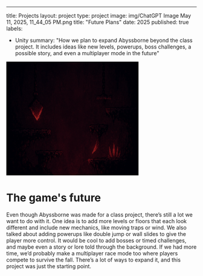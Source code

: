---
title: Projects
layout: project
type: project
image: img/ChatGPT Image May 11, 2025, 11_44_05 PM.png
title: "Future Plans"
date: 2025
published: true
labels:
  - Unity
summary: "How we plan to expand Abyssborne beyond the class project. It includes ideas like new levels, powerups, boss challenges, a possible story, and even a multiplayer mode in the future"

<img src="https://raw.githubusercontent.com/AustinV28/AbyssborneStudiosWebsite/main/ChatGPT%20Image%20May%2011%2C%202025%2C%2011_47_11%20PM.png" alt="Abyssborne Floor 3 Concept" width="350" height="300">

# The game's future

Even though Abyssborne was made for a class project, there’s still a lot we want to do with it. One idea is to add more levels or floors that each look different and include new mechanics, like moving traps or wind. We also talked about adding powerups like double jump or wall slides to give the player more control. It would be cool to add bosses or timed challenges, and maybe even a story or lore told through the background. If we had more time, we’d probably make a multiplayer race mode too where players compete to survive the fall. There’s a lot of ways to expand it, and this project was just the starting point.
